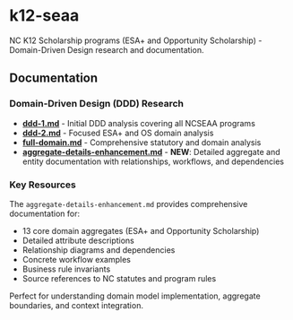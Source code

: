 # k12-seaa

NC K12 Scholarship programs (ESA+ and Opportunity Scholarship) - Domain-Driven Design research and documentation.

## Documentation

### Domain-Driven Design (DDD) Research

- **[ddd-1.md](research/ddd-1.md)** - Initial DDD analysis covering all NCSEAA programs
- **[ddd-2.md](research/ddd-2.md)** - Focused ESA+ and OS domain analysis
- **[full-domain.md](research/full-domain.md)** - Comprehensive statutory and domain analysis
- **[aggregate-details-enhancement.md](research/aggregate-details-enhancement.md)** - **NEW**: Detailed aggregate and entity documentation with relationships, workflows, and dependencies

### Key Resources

The `aggregate-details-enhancement.md` provides comprehensive documentation for:
- 13 core domain aggregates (ESA+ and Opportunity Scholarship)
- Detailed attribute descriptions
- Relationship diagrams and dependencies
- Concrete workflow examples
- Business rule invariants
- Source references to NC statutes and program rules

Perfect for understanding domain model implementation, aggregate boundaries, and context integration.

